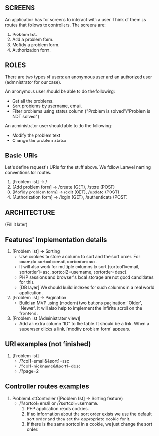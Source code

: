 ## SCREENS

An application has for screens to interact with a user. Think of them as 
routes that follows to controllers. The screens are:

1. Problem list.
2. Add a problem form.
3. Mofidy a problem form.
4. Authorization form.

## ROLES

There are two types of users: an anonymous user and an authorized user 
(administrator for our case).

An anonymous user should be able to do the following:

- Get all the problems.
- Sort problems by username, email.
- Filter problems using status column ("Problem is solved"/"Problem is NOT solved")

An administrator user should able to do the following:

- Modify the problem text
- Change the problem status

## Basic URIs

Let's define request's URIs for the stuff above. We follow Laravel naming 
conventions for routes.

1. [Problem list] -> /
2. [Add problem form] -> /create (GET), /store (POST)
3. [Mofidy problem form] -> /edit (GET), /update (POST)
4. [Authorization form] -> /login (GET), /authenticate (POST)

## ARCHITECTURE
(Fill it later)

## Features' implementation details
1. [Problem list] -> Sorting
   - Use cookies to store a column to sort and the sort order. For example 
   sortcol=email, sortorder=asc.
   - It will also work for multiple columns to sort (sortcol1=email, 
   sortorder1=asc, sortcol2=username, sortorder=desc).
   - PHP sessions and browser's local storage are not good candidates for 
   this.
   - [DB layer] We should build indexes for such columns in a real world application.
2. [Problem list] -> Pagination
   - Build an MVP using (modern) two buttons pagination: 'Older', 'Newer'. 
   It will also help to implement the infinite scroll on the frontend.
3. [Problem list (Administrator view)]
   - Add an extra column "ID" to the table. It should be a link. When a 
   superuser clicks a link, [modify problem form] appears.
<!--
   (Fill it later)
   - [DB layer] Cons
   In the case of a classic pagination we should send an 
   additional 'select count(id) from <tablename\>' query. It is not very 
   good for performance.
-->


## URI examples (not finished)
1. [Problem list]
   - /?col1=email&&sort1=asc
   - /?col1=nickname&&sort1=desc
   - /?page=2

## Controller routes examples
1. ProblemListController ([Problem list] -> Sorting feature)
   - /?sortcol=email or /?sortcol=username.
      1. PHP application reads cookies.
      2. If no information about the sort order exists we use the default 
      sort order and then set the appropriate cookie for it.
      3. If there is the same sortcol in a cookie, we just change the sort 
      order.












